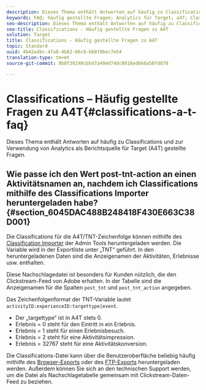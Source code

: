 ```yaml
---
description: Dieses Thema enthält Antworten auf häufig zu Classifications und zur Verwendung von Analytics als Berichtsquelle für Target (A4T) gestellte Fragen.
keywords: FAQ; häufig gestellte Fragen; Analytics für Target; a4T; Classifications; Classification; Classifications Importer; Post-TNT-Aktion
seo-description: Dieses Thema enthält Antworten auf häufig zu Classifications und zur Verwendung von Analytics als Berichtsquelle für Target (A4T) gestellte Fragen.
seo-title: Classifications - Häufig gestellte Fragen zu A4T
solution: Target
title: Classifications - Häufig gestellte Fragen zu A4T
topic: Standard
uuid: 4b42adbc-4fa8-4b62-86c8-bb8f8bec7e54
translation-type: tm+mt
source-git-commit: 9b8f39240cbbd7a494d74dc0016ed666a58fd870

---
```



# Classifications – Häufig gestellte Fragen zu A4T{#classifications-a-t-faq}

Dieses Thema enthält Antworten auf häufig zu Classifications und zur Verwendung von Analytics als Berichtsquelle für Target (A4T) gestellte Fragen.

## Wie passe ich den Wert post-tnt-action an einen Aktivitätsnamen an, nachdem ich Classifications mithilfe des Classifications Importer heruntergeladen habe? {#section_6045DAC488B248418F430E663C38D001}

Die Classifications für die A4T/TNT-Zeichenfolge können mithilfe des [Classification Importer](https://marketing.adobe.com/resources/help/en_US/reference/c_working_with_saint.html) der Admin Tools heruntergeladen werden. Die Variable wird in der Exportliste unter „TNT“ geführt. In den heruntergeladenen Daten sind die Anzeigenamen der Aktivitäten, Erlebnisse usw. enthalten.

Diese Nachschlagedatei ist besonders für Kunden nützlich, die den Clickstream-Feed von Adobe erhalten. In der Tabelle sind die Anzeigenamen für die Spalten `post_tnt` und `post_tnt_action` angegeben.

Das Zeichenfolgenformat der TNT-Variable lautet `activityID:experienceID:targettype|event`.

* Der „targettype“ ist in A4T stets 0.
* Erlebnis = 0 steht für den Eintritt in ein Erlebnis.
* Erlebnis = 1 steht für einen Erlebnisbesuch.
* Erlebnis = 2 steht für eine Aktivitätsimpression.
* Erlebnis = 32767 steht für eine Aktivitätskonversion.

Die Classifications-Datei kann über die Benutzeroberfläche beliebig häufig mithilfe des [Browser-Exports](https://marketing.adobe.com/resources/help/en_US/reference/browser_export.html) oder des [FTP-Exports](https://marketing.adobe.com/resources/help/en_US/reference/ftp_export.html) heruntergeladen werden. Außerdem können Sie sich an den technischen Support werden, um die Datei als Nachschlagetabelle gemeinsam mit Clickstream-Daten-Feed zu beziehen.
